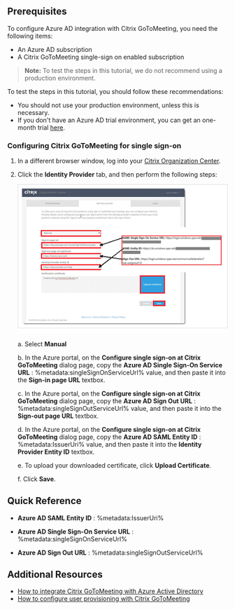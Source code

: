  ## Prerequisites

To configure Azure AD integration with Citrix GoToMeeting, you need the following items:

- An Azure AD subscription
- A Citrix GoToMeeting single-sign on enabled subscription

> **Note:**
> To test the steps in this tutorial, we do not recommend using a production environment.

To test the steps in this tutorial, you should follow these recommendations:

- You should not use your production environment, unless this is necessary.
- If you don't have an Azure AD trial environment, you can get an one-month trial [here](https://azure.microsoft.com/pricing/free-trial/).

### Configuring Citrix GoToMeeting for single sign-on


1. In a different browser window, log into your [Citrix Organization Center](https://account.citrixonline.com/organization/administration/).

2. Click the **Identity Provider** tab, and then perform the following steps:  
   
	
	![SAML setup](./media/active-directory-saas-citrix-gotomeeting-tutorial/IC6892321.png "SAML setup")
   
    a. Select **Manual**

    b. In the Azure portal, on the **Configure single sign-on at Citrix GoToMeeting** dialog page, copy the  **Azure AD Single Sign-On Service URL** : %metadata:singleSignOnServiceUrl% value, and then paste it into the **Sign-in page URL** textbox. 

    c. In the Azure portal, on the **Configure single sign-on at Citrix GoToMeeting** dialog page, copy the **Azure AD Sign Out URL** : %metadata:singleSignOutServiceUrl% value, and then paste it into the **Sign-out page URL** textbox.

    d. In the Azure portal, on the **Configure single sign-on at Citrix GoToMeeting** dialog page, copy the **Azure AD SAML Entity ID** : %metadata:IssuerUri% value, and then paste it into the **Identity Provider Entity ID** textbox.

    e. To upload your downloaded certificate, click **Upload Certificate**.

    f. Click **Save**.

## Quick Reference

* **Azure AD SAML Entity ID** : %metadata:IssuerUri%

* **Azure AD Single Sign-On Service URL** : %metadata:singleSignOnServiceUrl%

* **Azure AD Sign Out URL** : %metadata:singleSignOutServiceUrl%

## Additional Resources

* [How to integrate Citrix GoToMeeting with Azure Active Directory](active-directory-saas-citrixgotomeeting-tutorial.md)
* [How to configure user provisioning with Citrix GoToMeeting](active-directory-saas-citrixgotomeeting-user-provisioning-tutorial.md)
